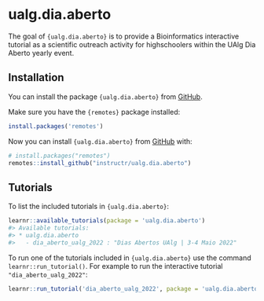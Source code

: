 
<!-- README.md is generated from README.Rmd. Please edit that file -->

# ualg.dia.aberto

<!-- badges: start -->
<!-- badges: end -->

The goal of `{ualg.dia.aberto}` is to provide a Bioinformatics
interactive tutorial as a scientific outreach activity for highschoolers
within the UAlg Dia Aberto yearly event.

## Installation

You can install the package `{ualg.dia.aberto}` from
[GitHub](https://github.com/).

Make sure you have the `{remotes}` package installed:

``` r
install.packages('remotes')
```

Now you can install `{ualg.dia.aberto}` from
[GitHub](https://github.com/) with:

``` r
# install.packages("remotes")
remotes::install_github("instructr/ualg.dia.aberto")
```

## Tutorials

To list the included tutorials in `{ualg.dia.aberto}`:

``` r
learnr::available_tutorials(package = 'ualg.dia.aberto')
#> Available tutorials:
#> * ualg.dia.aberto
#>   - dia_aberto_ualg_2022 : "Dias Abertos UAlg | 3-4 Maio 2022"
```

To run one of the tutorials included in `{ualg.dia.aberto}` use the
command `learnr::run_tutorial()`. For example to run the interactive
tutorial `"dia_aberto_ualg_2022"`:

``` r
learnr::run_tutorial('dia_aberto_ualg_2022', package = 'ualg.dia.aberto')
```

